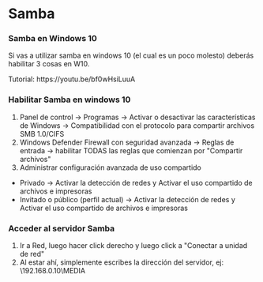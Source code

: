 # Samba

### Samba en Windows 10
<p> Si vas a utilizar samba en windows 10 (el cual es un poco molesto) deberás habilitar 3 cosas en W10. </p> 
Tutorial: https://youtu.be/bf0wHsiLuuA

### Habilitar Samba en windows 10
   1) Panel de control -> Programas -> Activar o desactivar las características de Windows -> Compatibilidad con el protocolo para compartir archivos SMB 1.0/CIFS
   2) Windows Defender Firewall con seguridad avanzada -> Reglas de entrada -> habilitar TODAS las reglas que comienzan por "Compartir archivos"
   3) Administrar configuración avanzada de uso compartido 
   * Privado -> Activar la detección de redes y Activar el uso compartido de archivos e impresoras
   * Invitado o público (perfil actual) -> Activar la detección de redes y Activar el uso compartido de archivos e impresoras

### Acceder al servidor Samba
   1) Ir a Red, luego hacer click derecho y luego click a "Conectar a unidad de red"
   2) Al estar ahí, simplemente escribes la dirección del servidor, ej: \\192.168.0.10\MEDIA
 
